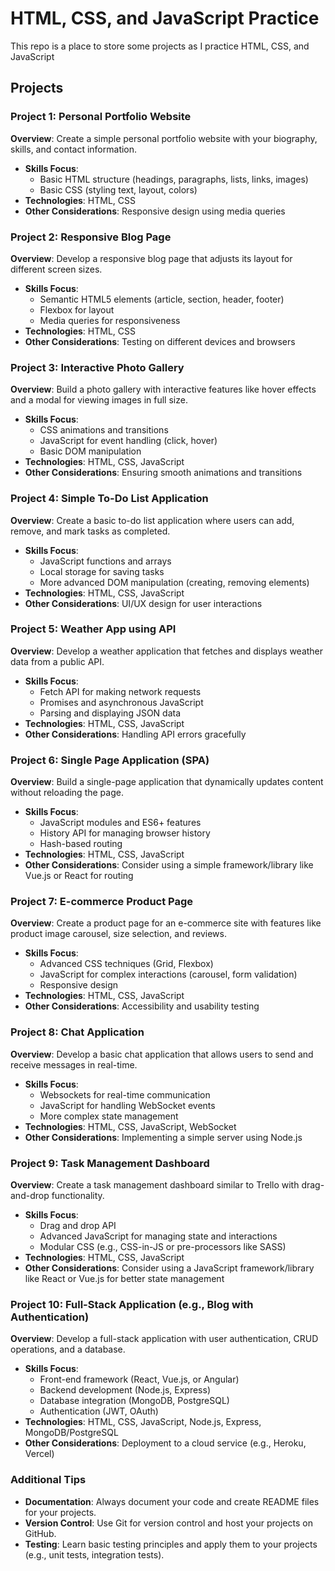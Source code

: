 # HTML, CSS, and JavaScript Practice
This repo is a place to store some projects as I practice HTML, CSS, and JavaScript

## Projects
### Project 1: Personal Portfolio Website
**Overview**: Create a simple personal portfolio website with your biography, skills, and contact information.
- **Skills Focus**:
  - Basic HTML structure (headings, paragraphs, lists, links, images)
  - Basic CSS (styling text, layout, colors)
- **Technologies**: HTML, CSS
- **Other Considerations**: Responsive design using media queries

### Project 2: Responsive Blog Page
**Overview**: Develop a responsive blog page that adjusts its layout for different screen sizes.
- **Skills Focus**:
  - Semantic HTML5 elements (article, section, header, footer)
  - Flexbox for layout
  - Media queries for responsiveness
- **Technologies**: HTML, CSS
- **Other Considerations**: Testing on different devices and browsers

### Project 3: Interactive Photo Gallery
**Overview**: Build a photo gallery with interactive features like hover effects and a modal for viewing images in full size.
- **Skills Focus**:
  - CSS animations and transitions
  - JavaScript for event handling (click, hover)
  - Basic DOM manipulation
- **Technologies**: HTML, CSS, JavaScript
- **Other Considerations**: Ensuring smooth animations and transitions

### Project 4: Simple To-Do List Application
**Overview**: Create a basic to-do list application where users can add, remove, and mark tasks as completed.
- **Skills Focus**:
  - JavaScript functions and arrays
  - Local storage for saving tasks
  - More advanced DOM manipulation (creating, removing elements)
- **Technologies**: HTML, CSS, JavaScript
- **Other Considerations**: UI/UX design for user interactions

### Project 5: Weather App using API
**Overview**: Develop a weather application that fetches and displays weather data from a public API.
- **Skills Focus**:
  - Fetch API for making network requests
  - Promises and asynchronous JavaScript
  - Parsing and displaying JSON data
- **Technologies**: HTML, CSS, JavaScript
- **Other Considerations**: Handling API errors gracefully

### Project 6: Single Page Application (SPA)
**Overview**: Build a single-page application that dynamically updates content without reloading the page.
- **Skills Focus**:
  - JavaScript modules and ES6+ features
  - History API for managing browser history
  - Hash-based routing
- **Technologies**: HTML, CSS, JavaScript
- **Other Considerations**: Consider using a simple framework/library like Vue.js or React for routing

### Project 7: E-commerce Product Page
**Overview**: Create a product page for an e-commerce site with features like product image carousel, size selection, and reviews.
- **Skills Focus**:
  - Advanced CSS techniques (Grid, Flexbox)
  - JavaScript for complex interactions (carousel, form validation)
  - Responsive design
- **Technologies**: HTML, CSS, JavaScript
- **Other Considerations**: Accessibility and usability testing

### Project 8: Chat Application
**Overview**: Develop a basic chat application that allows users to send and receive messages in real-time.
- **Skills Focus**:
  - Websockets for real-time communication
  - JavaScript for handling WebSocket events
  - More complex state management
- **Technologies**: HTML, CSS, JavaScript, WebSocket
- **Other Considerations**: Implementing a simple server using Node.js

### Project 9: Task Management Dashboard
**Overview**: Create a task management dashboard similar to Trello with drag-and-drop functionality.
- **Skills Focus**:
  - Drag and drop API
  - Advanced JavaScript for managing state and interactions
  - Modular CSS (e.g., CSS-in-JS or pre-processors like SASS)
- **Technologies**: HTML, CSS, JavaScript
- **Other Considerations**: Consider using a JavaScript framework/library like React or Vue.js for better state management

### Project 10: Full-Stack Application (e.g., Blog with Authentication)
**Overview**: Develop a full-stack application with user authentication, CRUD operations, and a database.
- **Skills Focus**:
  - Front-end framework (React, Vue.js, or Angular)
  - Backend development (Node.js, Express)
  - Database integration (MongoDB, PostgreSQL)
  - Authentication (JWT, OAuth)
- **Technologies**: HTML, CSS, JavaScript, Node.js, Express, MongoDB/PostgreSQL
- **Other Considerations**: Deployment to a cloud service (e.g., Heroku, Vercel)

### Additional Tips
- **Documentation**: Always document your code and create README files for your projects.
- **Version Control**: Use Git for version control and host your projects on GitHub.
- **Testing**: Learn basic testing principles and apply them to your projects (e.g., unit tests, integration tests).
